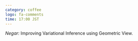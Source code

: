 ```yaml
---
category: coffee
logo: fa-comments
time: 17:00 JST
---
```


*Negar:* Improving Variational Inference using Geometric View.

